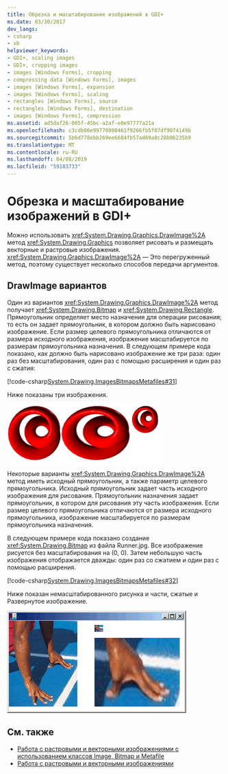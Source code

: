 ```yaml
---
title: Обрезка и масштабирование изображений в GDI+
ms.date: 03/30/2017
dev_langs:
- csharp
- vb
helpviewer_keywords:
- GDI+, scaling images
- GDI+, cropping images
- images [Windows Forms], cropping
- compressing data [Windows Forms], images
- images [Windows Forms], expansion
- images [Windows Forms], scaling
- rectangles [Windows Forms], source
- rectangles [Windows Forms], destination
- images [Windows Forms], compression
ms.assetid: ad5daf26-005f-45bc-a2af-e0e97777a21a
ms.openlocfilehash: c3cdb06e99770808461f9266fb5f07df9074149b
ms.sourcegitcommit: 5b6d778ebb269ee6684fb57ad69a8c28b06235b9
ms.translationtype: MT
ms.contentlocale: ru-RU
ms.lasthandoff: 04/08/2019
ms.locfileid: "59183733"
---
```

# <a name="cropping-and-scaling-images-in-gdi"></a>Обрезка и масштабирование изображений в GDI+
Можно использовать <xref:System.Drawing.Graphics.DrawImage%2A> метод <xref:System.Drawing.Graphics> позволяет рисовать и размещать векторные и растровые изображения. <xref:System.Drawing.Graphics.DrawImage%2A> — Это перегруженный метод, поэтому существует несколько способов передачи аргументов.  
  
## <a name="drawimage-variations"></a>DrawImage вариантов  
 Один из вариантов <xref:System.Drawing.Graphics.DrawImage%2A> метод получает <xref:System.Drawing.Bitmap> и <xref:System.Drawing.Rectangle>. Прямоугольник определяет место назначения для операции рисования; то есть он задает прямоугольник, в котором должно быть нарисовано изображение. Если размер целевого прямоугольника отличаются от размера исходного изображения, изображение масштабируется по размерам прямоугольника назначения. В следующем примере кода показано, как должно быть нарисовано изображение же три раза: один раз без масштабирования, один раз с помощью расширения и один раз с сжатия:  
  
 [!code-csharp[System.Drawing.ImagesBitmapsMetafiles#31](~/samples/snippets/csharp/VS_Snippets_Winforms/System.Drawing.ImagesBitmapsMetafiles/CS/Class1.cs#31)]
   
  
 Ниже показаны три изображения.  
  
 ![Масштабирование](./media/aboutgdip03-art06.gif "AboutGdip03_Art06")  
  
 Некоторые варианты <xref:System.Drawing.Graphics.DrawImage%2A> метод иметь исходный прямоугольник, а также параметр целевого прямоугольника. Исходный прямоугольник задает часть исходного изображения для рисования. Прямоугольник назначения задает прямоугольник, в котором для рисования эту часть изображения. Если размер целевого прямоугольника отличаются от размера исходного прямоугольника, изображение масштабируется по размерам прямоугольника назначения.  
  
 В следующем примере кода показано создание <xref:System.Drawing.Bitmap> из файла Runner.jpg. Все изображение рисуется без масштабирования на (0, 0). Затем небольшую часть изображения отображается дважды: один раз со сжатием и один раз с помощью расширения.  
  
 [!code-csharp[System.Drawing.ImagesBitmapsMetafiles#32](~/samples/snippets/csharp/VS_Snippets_Winforms/System.Drawing.ImagesBitmapsMetafiles/CS/Class1.cs#32)]
   
  
 Ниже показан немасштабированного рисунка и части, сжатые и Развернутое изображение.  
  
 ![Обрезка и масштабирование](./media/aboutgdip03-art07.gif "AboutGdip03_Art07")  
  
## <a name="see-also"></a>См. также

- [Работа с растровыми и векторными изображениями с использованием классов Image, Bitmap и Metafile](images-bitmaps-and-metafiles.md)
- [Работа с растровыми и векторными изображениями](working-with-images-bitmaps-icons-and-metafiles.md)
